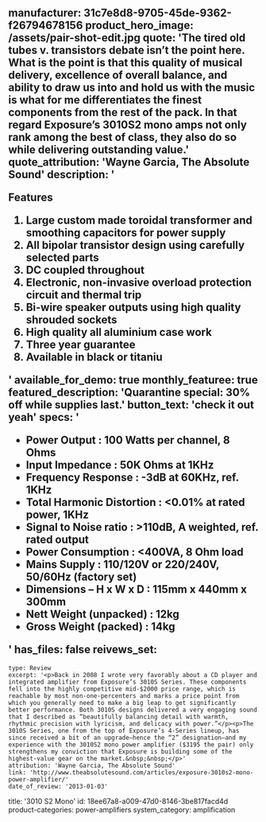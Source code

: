 manufacturer: 31c7e8d8-9705-45de-9362-f26794678156
product_hero_image: /assets/pair-shot-edit.jpg
quote: 'The tired old tubes v. transistors debate isn’t the point here. What is the point is that this quality of musical delivery, excellence of overall balance, and ability to draw us into and hold us with the music is what for me differentiates the finest components from the rest of the pack. In that regard Exposure’s 3010S2 mono amps not only rank among the best of class, they also do so while delivering outstanding value.'
quote_attribution: 'Wayne Garcia, The Absolute Sound'
description: '<p>Features</p><ol><li>Large custom made toroidal transformer and smoothing capacitors for power supply</li><li>All bipolar transistor design using carefully selected parts</li><li>DC coupled throughout</li><li>Electronic, non-invasive overload protection circuit and thermal trip</li><li>Bi-wire speaker outputs using high quality shrouded sockets</li><li>High quality all aluminium case work</li><li>Three year guarantee</li><li>Available in black or titaniu</li></ol>'
available_for_demo: true
monthly_featuree: true
featured_description: 'Quarantine special: 30% off while supplies last.'
button_text: 'check it out yeah'
specs: '<ul><li>Power Output : 100 Watts per channel, 8 Ohms</li><li>Input Impedance : 50K Ohms at 1KHz</li><li>Frequency Response : -3dB at 60KHz, ref. 1KHz</li><li>Total Harmonic Distortion : &lt;0.01% at rated power, 1KHz</li><li>Signal to Noise ratio : &gt;110dB, A weighted, ref. rated output</li><li>Power Consumption : &lt;400VA, 8 Ohm load</li><li>Mains Supply : 110/120V or 220/240V, 50/60Hz (factory set)</li><li>Dimensions – H x W x D : 115mm x 440mm x 300mm</li><li>Nett Weight (unpacked) : 12kg</li><li>Gross Weight (packed) : 14kg</li></ul>'
has_files: false
reivews_set:
  -
    type: Review
    excerpt: '<p>Back in 2008 I wrote very favorably about a CD player and integrated amplifier from Exposure’s 3010S Series. These components fell into the highly competitive mid-$2000 price range, which is reachable by most non-one-percenters and marks a price point from which you generally need to make a big leap to get significantly better performance. Both 3010S designs delivered a very engaging sound that I described as “beautifully balancing detail with warmth, rhythmic precision with lyricism, and delicacy with power.”</p><p>The 3010S Series, one from the top of Exposure’s 4-Series lineup, has since received a bit of an upgrade—hence the “2” designation—and my experience with the 3010S2 mono power amplifier ($3195 the pair) only strengthens my conviction that Exposure is building some of the highest-value gear on the market.&nbsp;&nbsp;</p>'
    attribution: 'Wayne Garcia, The Absolute Sound'
    link: 'http://www.theabsolutesound.com/articles/exposure-3010s2-mono-power-amplifier/'
    date_of_review: '2013-01-03'
title: '3010 S2 Mono'
id: 18ee67a8-a009-47d0-8146-3be817facd4d
product-categories: power-amplifiers
system_category: amplification
